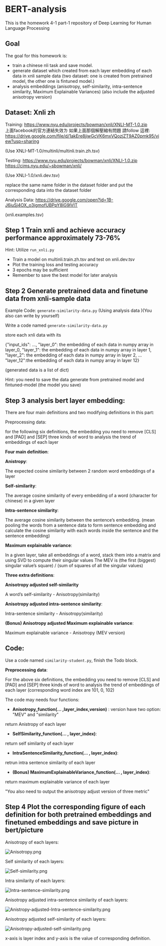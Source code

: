 # BERT-analysis
This is the homework 4-1 part-1 repository of Deep Learning for Human Language Processing 
## Goal
The goal for this homework is:
* train a chinese nli task and save model.
* generate dataset which created from each layer embedding of each data in xnli sample data (two dataset: one is created from pretrained model, the other one is fintuned model.)
* analysis embeddings (anisotropy, self-similarity, intra-sentence similarity, Maximum Explainable Variances) (also include the adjusted anisotropy version)

## Dataset: Xnli zh
Training:  https://www.nyu.edu/projects/bowman/xnli/XNLI-MT-1.0.zip  
上面facebook的官方連結失效ㄌ
如果上面那個解壓縮有問題 請follow 這裡: https://drive.google.com/file/d/1akEre8jiwGcVK6mxVQozjZT9AZ0pmk95/view?usp=sharing

(Use XNLI-MT-1.0/multinli/multinli.train.zh.tsv)

Testing:  https://www.nyu.edu/projects/bowman/xnli/XNLI-1.0.zip 
https://cims.nyu.edu/~sbowman/xnli/

(Use XNLI-1.0/xnli.dev.tsv)

replace the same name folder in the dataset folder and put the corresponding data  into the dataset folder

Analysis Data: https://drive.google.com/open?id=1B-J6iuSj4OX_o3igmofUBPpY8lG9IVIT 

(xnli.examples.tsv)


## Step 1 Train xnli and achieve accuracy performance approximately 73-76%
Hint: Utilize `run_xnli.py`

* Train a model on multinli.train.zh.tsv and test on xnli.dev.tsv
* Plot the training loss and testing accuracy 
* 3 epochs may be sufficient
* Remember to save the best model for later analysis

## Step 2 Generate pretrained data and finetune data from xnli-sample data
Example Code: `generate-similarity-data.py` (Using analysis data )(You also can write by yourself)

Write a code named `generate-similarity-data.py`

store each xnli data with its 

{"input_ids": ..., "layer_0": the embedding of each data in numpy array in layer_0, "layer_1": the embedding of each data in numpy array in layer 1, "layer_2": the embedding of each data in numpy array in layer 2, ... "layer_12":the embedding of each data in numpy array in layer 12}

(generated data is a list of dict)

Hint: you need to save the data generate from pretrained model and fintuned-model (the model you save)

## Step 3 analysis bert layer embedding:

There are four main definitions and two modifying definitions in this part:

Preprocessing data: 

for the following six definitions, the embedding you need to remove [CLS] and [PAD] and [SEP] three kinds of word to analysis the trend of embeddings of each layer

**Four main definition**:

  **Anistropy**:  
  
  The expected cosine similarity between 2 random word embeddings of a layer
  
  **Self-similarity**:  
 
  The average cosine similarity of every embedding of a word (character for chinese) in a given layer
  
  **Intra-sentence similarity**: 
  
  The average cosine similarity between the sentence’s embedding. (mean pooling the words from a sentence data to form sentence embedding and calculate the cosine similarity with each words inside the sentence and the sentence embedding)
  

  **Maximum explainable variance**: 
  
  In a given layer, take all embeddings of a word, stack them into a matrix and using SVD to compute their singular values The MEV is (the first (biggest) singular value’s square) / (sum of squares of all the singular values)
  
  **Three extra definitions**:
  
  **Anisotropy adjusted self-similarity**
  
  A word’s self-similarity - Anisotropy(similarity)
  
  **Anisotropy adjusted intra-sentence similarity**:
  
  Intra-sentence similarity - Anisotropy(similarity)
  
  **(Bonus) Anisotropy adjusted Maximum explainable variance**:
  
  Maximum explainable variance - Anisotropy (MEV version)
 
## Code:
  
  Use a code named `similarity-student.py`, finish the Todo block.
  
  **Preprocessing data**: 
  
  For the above six definitions, the embedding you need to remove [CLS] and [PAD] and [SEP] three kinds of word to analysis the trend of embeddings of each layer (corresponding word index are 101, 0, 102)
  
  The code may needs four functions:
  
  * **Anisotropy_function(... ,layer_index,version)** :
      version have two option: "MEV" and "similarity"
  
  return Anistropy of each layer 
  
  * **SelfSimilarity_function(... , layer_index)**: 
  
  return self similarity of each layer 
  
  * **IntraSentenceSimilarity_function(... , layer_index)**: 
  
  retrun intra sentence similarity of each layer 
  
  * **(Bonus) MaximumExplainableVariance_function(... , layer_index)**: 
  
  return maximum explainable variance of each layer 
  
  "You also need to output the anisotropy adjust version of three metric"
  
## Step 4 Plot the corresponding figure of each definition for both pretrained embeddings and finetuned embeddings and save picture in bert/picture
  
  Anisotropy of each layers:

  ![Anisotropy.png](bert/picture/Anisotropy.png)
  
  Self similarity of each layers:

  ![Self-similarity.png](bert/picture/Self-similarity.png)
  
  Intra similarity of each layers:

  ![Intra-sentence-similarity.png](bert/picture/Intra-sentence-similarity.png)
  
  Anisotropy adjusted intra-sentence similarity of each layers:

  ![Anistropy-adjusted-Intra-sentence-similarity.png](bert/picture/Anistropy-adjusted-Intra-sentence-similarity.png)

  Anisotropy adjusted self-similarity of each layers:

  ![Anisotropy-adjusted-self-similarity.png](bert/picture/Anisotropy-adjusted-self-similarity.png)

  x-axis is layer index and  y-axis is the value of corresponding definition.
  
  
  
  
  
  
  


  

